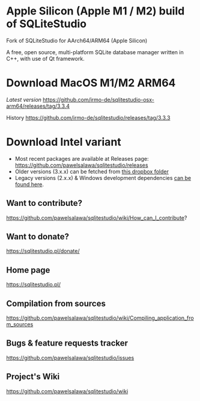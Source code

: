 # Apple Silicon (Apple M1 / M2) build of SQLiteStudio
Fork of SQLiteStudio for AArch64/ARM64 (Apple Silicon)

A free, open source, multi-platform SQLite database manager written in C++, with use of Qt framework.

# Download MacOS M1/M2 ARM64

_Latest version_
https://github.com/irmo-de/sqlitestudio-osx-arm64/releases/tag/3.3.4

History
https://github.com/irmo-de/sqlitestudio/releases/tag/3.3.3

# Download Intel variant

- Most recent packages are available at Releases page: https://github.com/pawelsalawa/sqlitestudio/releases
- Older versions (3.x.x) can be fetched from [this dropbox folder](https://www.dropbox.com/sh/ao4nz2qjfsz2yuy/AABwiiss3do7n0wNecuk-uyna?dl=0)
- Legacy versions (2.x.x) & Windows development dependencies [can be found here](https://www.dropbox.com/sh/iyilxtepgswpdlm/AADmYlJ4QRYWn_eo9u4fPn0Aa?dl=0).

## Want to contribute?
https://github.com/pawelsalawa/sqlitestudio/wiki/How_can_I_contribute?


## Want to donate?
https://sqlitestudio.pl/donate/


## Home page
https://sqlitestudio.pl/


## Compilation from sources
https://github.com/pawelsalawa/sqlitestudio/wiki/Compiling_application_from_sources


## Bugs & feature requests tracker
https://github.com/pawelsalawa/sqlitestudio/issues


## Project's Wiki
https://github.com/pawelsalawa/sqlitestudio/wiki
